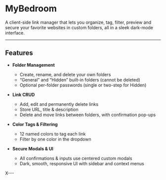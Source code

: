 # MyBedroom

A client-side link manager that lets you organize, tag, filter, preview and secure your favorite websites in custom folders, all in a sleek dark-mode interface.

---

## Features

- **Folder Management**  
  - Create, rename, and delete your own folders  
  - “General” and “Hidden” built-in folders (cannot be deleted)  
  - Optional per-folder passwords (single or two-step for Hidden)

- **Link CRUD**  
  - Add, edit and permanently delete links  
  - Store URL, title & description  
  - Delete and move links between folders, with confirmation pop-ups

- **Color Tags & Filtering**  
  - 12 named colors to tag each link  
  - Filter by one color in the dropdown  

- **Secure Modals & UI**  
  - All confirmations & inputs use centered custom modals  
  - Dark, smooth, responsive UI with sidebar and context menus  

X---
